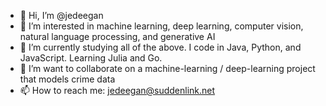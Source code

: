 - 👋 Hi, I’m @jedeegan
- 👀 I’m interested in machine learning, deep learning, computer vision, natural language processing, and generative AI
- 🌱 I’m currently studying all of the above. I code in Java, Python, and JavaScript. Learning Julia and Go.
- 💞️ I’m want to collaborate on a machine-learning / deep-learning project that models crime data
- 📫 How to reach me: jedeegan@suddenlink.net

<!---
jedeegan/jedeegan is a ✨ special ✨ repository because its `README.md` (this file) appears on your GitHub profile.
You can click the Preview link to take a look at your changes.
--->
